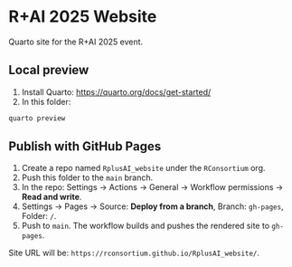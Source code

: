 # R+AI 2025 Website

Quarto site for the R+AI 2025 event.

## Local preview

1) Install Quarto: https://quarto.org/docs/get-started/  
2) In this folder:
```bash
quarto preview
```

## Publish with GitHub Pages

1) Create a repo named `RplusAI_website` under the `RConsortium` org.
2) Push this folder to the `main` branch.
3) In the repo: Settings → Actions → General → Workflow permissions → **Read and write**.
4) Settings → Pages → Source: **Deploy from a branch**, Branch: `gh-pages`, Folder: `/`.
5) Push to `main`. The workflow builds and pushes the rendered site to `gh-pages`.

Site URL will be: `https://rconsortium.github.io/RplusAI_website/`.